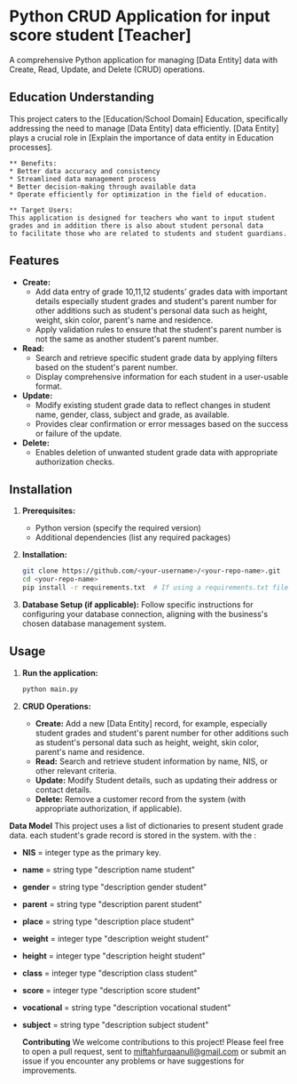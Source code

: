 # Python CRUD Application for input score student [Teacher]

A comprehensive Python application for managing [Data Entity] data with Create, Read, Update, and Delete (CRUD) operations.

## Education Understanding

This project caters to the [Education/School Domain] Education, specifically addressing the need to manage [Data Entity] data efficiently. [Data Entity] plays a crucial role in [Explain the importance of data entity in Education processes].

    ** Benefits:
    * Better data accuracy and consistency
    * Streamlined data management process
    * Better decision-making through available data
    * Operate efficiently for optimization in the field of education.

    ** Target Users:
    This application is designed for teachers who want to input student grades and in addition there is also about student personal data 
    to facilitate those who are related to students and student guardians.

## Features

* **Create:**
     *  Add data entry of grade 10,11,12 students' grades data with important details especially student grades and student's parent number for other additions such as               student's personal data such as height, weight, skin color, parent's name and residence.
     * Apply validation rules to ensure that the student's parent number is not the same as another student's parent number.
* **Read:**
   * Search and retrieve specific student grade data by applying filters based on the student's parent number.
   * Display comprehensive information for each student in a user-usable format.
* **Update:**
    * Modify existing student grade data to reflect changes in student name, gender, class, subject and grade, as available.
    * Provides clear confirmation or error messages based on the success or failure of the update.
* **Delete:**
   * Enables deletion of unwanted student grade data with appropriate authorization checks.

## Installation

1. **Prerequisites:**
    * Python version (specify the required version)
    * Additional dependencies (list any required packages)

2. **Installation:**
    ```bash
    git clone https://github.com/<your-username>/<your-repo-name>.git
    cd <your-repo-name>
    pip install -r requirements.txt  # If using a requirements.txt file
    ```

3. **Database Setup (if applicable):**
    Follow specific instructions for configuring your database connection, aligning with the business's chosen database management system.

## Usage

1. **Run the application:**
    ```bash
    python main.py
    ```

2. **CRUD Operations:**
    * **Create:** Add a new [Data Entity] record, for example, especially student grades and student's parent number for 
      other additions such as student's personal data such as height, weight, skin color, parent's name and residence.
    * **Read:** Search and retrieve student information by name, NIS, or other relevant criteria.
    * **Update:** Modify Student details, such as updating their address or contact details.
    * **Delete:** Remove a customer record from the system (with appropriate authorization, if applicable).


 **Data Model** 
  This project uses a list of dictionaries to present student grade data. each student's grade record is stored in the 
   system. with the :
 * **NIS** = integer type as the primary key.
 * **name** = string type "description name student"
 * **gender** = string type "description gender student"
 * **parent** = string type "description parent student"
 * **place** = string type "description place student"
 * **weight** = integer type "description weight student"
 * **height** = integer type "description height student"
 * **class** = integer type "description class student"
 * **score** = integer type "description score student"
 * **vocational** = string type "description vocational student"
 * **subject** = string type "description subject student"

   **Contributing**
   We welcome contributions to this project! Please feel free to open a pull request, sent to miftahfurqaanull@gmail.com or submit an issue if you encounter any problems or     have suggestions for improvements.


